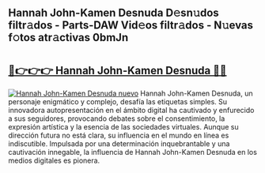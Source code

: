 ## Hannah John-Kamen Desnuda D𝚎sn𝚞dos filtr𝚊dos - Parts-DAW Vid𝚎os filtr𝚊dos - N𝚞evas f𝚘tos atr𝚊ctivas 0bmJn

# <h2><a href="http://mb41tk.tromn.icu/?c=Hannah+John-Kamen+Desnuda">🔗👉👉👉 Hannah John-Kamen Desnuda 🔗🔗</a></h2>

[![Hannah John-Kamen Desnuda nuevo](https://i.imgur.com/pEAQMta.gif)](http://mb41tk.tromn.icu/?c=Hannah+John-Kamen+Desnuda)
Hannah John-Kamen Desnuda, un personaje enigmático y complejo, desafía las etiquetas simples. Su innovadora autopresentación en el ámbito digital ha cautivado y enfurecido a sus seguidores, provocando debates sobre el consentimiento, la expresión artística y la esencia de las sociedades virtuales. Aunque su dirección futura no está clara, su influencia en el mundo en línea es indiscutible. Impulsada por una determinación inquebrantable y una cautivación innegable, la influencia de Hannah John-Kamen Desnuda en los medios digitales es pionera.
